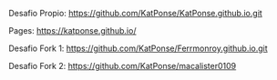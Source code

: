 Desafio Propio: https://github.com/KatPonse/KatPonse.github.io.git

Pages: https://katponse.github.io/

Desafio Fork 1: https://github.com/KatPonse/Ferrmonroy.github.io.git

Desafio Fork 2: https://github.com/KatPonse/macalister0109
